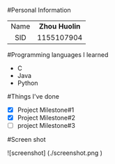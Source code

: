 #Personal Information

|||
|:-----:|:-----:|
|Name | **Zhou Huolin** |
|SID  | 1155107904  |

#Programming languages I learned

* C
* Java
* Python

#Things I've done

- [x] Project Milestone#1
- [x] Project Milestone#2
- [ ] project Milestone#3

#Screen shot

![screenshot] (./screenshot.png )
